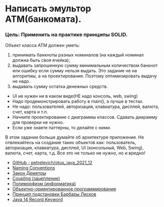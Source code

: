 # Написать эмультор ATM(банкомата).

### Цель: Применить на практике принципы SOLID.

Объект класса АТМ должен уметь:

1) принимать банкноты разных номиналов (на каждый номинал должна быть своя ячейка);
2) выдавать запрошенную сумму минимальным количеством банкнот или ошибку если сумму нельзя выдать. Это задание не на
   алгоритмы, а на проектирование. Поэтому оптимизировать выдачу не надо.
3) выдавать сумму остатка денежных средств.

- UI не нужен ни в каком виде(НЕ надо консоль, web, swing)
- Надо продемонстрировать работу в main(), а лучше в тестах.
- Не надо: пользователей, авторизация, клавиатура, дисплей, валюта, счет, карта и т.п.
- Начните проектирование с диаграммы классов. Сдавать диарамму для проверки не нужно.
- Если уже знаете паттерны, то делайте с ними.

В этом задании больше думайте об архитектуре приложения. Не отвлекайтесь на создание таких объектов как: пользователь,
авторизация, клавиатура, дисплей, UI (консольный, Web, Swing), валюта, счет, карта, т.д. Все это не только не нужно, но
и вредно!

* [GitHub - petrelevich/otus_java_2021_12](https://github.com/petrelevich/otus_java_2021_12)
* [Naming Conventions](https://www.oracle.com/java/technologies/javase/codeconventions-namingconventions.html)
* [Закон Деметры](https://ru.wikipedia.org/wiki/%D0%97%D0%B0%D0%BA%D0%BE%D0%BD_%D0%94%D0%B5%D0%BC%D0%B5%D1%82%D1%80%D1%8B)
* [Coupling (зацепление)](https://ru.wikipedia.org/wiki/%D0%97%D0%B0%D1%86%D0%B5%D0%BF%D0%BB%D0%B5%D0%BD%D0%B8%D0%B5_(%D0%BF%D1%80%D0%BE%D0%B3%D1%80%D0%B0%D0%BC%D0%BC%D0%B8%D1%80%D0%BE%D0%B2%D0%B0%D0%BD%D0%B8%D0%B5))
* [Полиморфизм (информатика)](https://ru.wikipedia.org/wiki/%D0%9F%D0%BE%D0%BB%D0%B8%D0%BC%D0%BE%D1%80%D1%84%D0%B8%D0%B7%D0%BC_(%D0%B8%D0%BD%D1%84%D0%BE%D1%80%D0%BC%D0%B0%D1%82%D0%B8%D0%BA%D0%B0))
* [Объектно-ориентированное программирование](https://ru.wikipedia.org/wiki/%D0%9E%D0%B1%D1%8A%D0%B5%D0%BA%D1%82%D0%BD%D0%BE-%D0%BE%D1%80%D0%B8%D0%B5%D0%BD%D1%82%D0%B8%D1%80%D0%BE%D0%B2%D0%B0%D0%BD%D0%BD%D0%BE%D0%B5_%D0%BF%D1%80%D0%BE%D0%B3%D1%80%D0%B0%D0%BC%D0%BC%D0%B8%D1%80%D0%BE%D0%B2%D0%B0%D0%BD%D0%B8%D0%B5)
* [Принцип подстановки Барбары Лисков](https://ru.wikipedia.org/wiki/%D0%9F%D1%80%D0%B8%D0%BD%D1%86%D0%B8%D0%BF_%D0%BF%D0%BE%D0%B4%D1%81%D1%82%D0%B0%D0%BD%D0%BE%D0%B2%D0%BA%D0%B8_%D0%91%D0%B0%D1%80%D0%B1%D0%B0%D1%80%D1%8B_%D0%9B%D0%B8%D1%81%D0%BA%D0%BE%D0%B2)
* [Java 14 Record Keyword](https://www.baeldung.com/java-record-keyword)